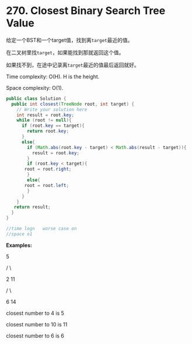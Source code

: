 # 270. Closest Binary Search Tree Value

给定一个BST和一个target值，找到离`target`最近的值。

在二叉树里找`target`，如果能找到那就返回这个值。

如果找不到，在途中记录离`target`最近的值最后返回就好。

Time complexity: O(H). H is the height.

Space complexity: O(1).

```java
public class Solution {
  public int closest(TreeNode root, int target) {
    // Write your solution here
    int result = root.key;
    while (root != null){
      if (root.key == target){
        return root.key;
      }
      else{
        if (Math.abs(root.key - target) < Math.abs(result - target)){
          result = root.key;  
        }
        if (root.key < target){
       root = root.right;
        }
        else{
       root = root.left;
        }
      }
    }
   return result;
  }
}

//time logn   worse case on
//space o1
```

**Examples:**

   5

 /   \

2    11

   /   \

  6   14

closest number to 4 is 5

closest number to 10 is 11

closest number to 6 is 6